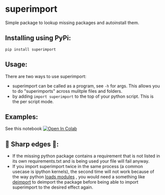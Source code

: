 # superimport
Simple package to lookup missing packages and autoinstall them.
## Installing using PyPi:
`pip install superimport`
## Usage:
There are two ways to use superimport:

- superimport can be called as a program, see `-h` for args. This allows you to do "superimports" across mulitple files and folders.
- by adding `import superimport` to the top of your python script. This is the per script mode.
## Examples:
See this notebook <a href=" https://colab.research.google.com/github/probml/probml-notebooks/blob/main/notebooks/Superimport.ipynb">
  <img src="https://colab.research.google.com/assets/colab-badge.svg" alt="Open In Colab"/>
</a>
## 🔪 Sharp edges 🔪:
- If the missing python package contains a requirement that is not listed in its own requirements.txt and is being used your file will fail anyway.
- If you import superimport twice in the same process (a common usecase is ipython kernels), the second time will not work because of the way python [loads modules](https://docs.python.org/3/reference/import.html) , you would need a something like [deimport](https://github.com/probml/deimport) to deimport the package before being able to import superimport to the desired effect again.

